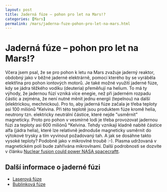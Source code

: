 ```yaml
---
layout: post
title: Jaderná fúze – pohon pro let na Mars!?
categories: [Mars]
permalink: /mars/jaderna-fuze-pohon-pro-let-na-mars.html
---
```

# Jaderná fúze – pohon pro let na Mars!?

Včera jsem psal, že se pro pohon k letu na Mars zvažuje jaderný reaktor, obdobný jako v běžné jaderné elektrárně, pomocí kterého by se vyráběla elektřina pro pohon iontových motorů. Je také možné využití jaderné fúze, kdy se jádra těžkého vodíku (deuteria) přeměňují na helium. To má ty výhody, že jadernou fúzí vzniká více enegie, než při jaderném rozpadu částic a zejména, že není nutné měnit jednu energii (tepelnou) na další (elektrickou, mechnickou). Pro to, aby jaderná fúze začala je třeba teploty asi 100 miliónů °Kelvina. Při této teplotě jsou produktem fúze kromě helia, neutrony tzn. elektricky neutrální částice, které nejde "usměrnit" magneticky. Proto pro pohon v vesmírné lodi je třeba provozovat jadernou fúzi za teploty asi 600 miliónů °Kelvina. Tehdy vznikají kladně nabité částice alfa (jádra helia), které lze relativně jednoduše magneticky usměrnit do výtokové trysky a tím vyvinout požadovaný tah. A jak se dosáhne takto vysoké teploty? Podobně jako v mikrovlné troubě :-). Plasma udržovaná v magnetickém poli bude zahřívána mikrovlnami. Další podrobnosti se dozvíte v článku [Nuclear fusion could power NASA spacecraftt](http://www.newscientist.com/news/news.jsp?id=ns99993294).

## Další informace o jaderné fúzi

  * [Laserová fúze](http://www.techblog.cz/fyzika/laserova-fuze.html)
  * [Bublinková fúze](http://www.techblog.cz/fyzika/bublinkova-fuze.html)



